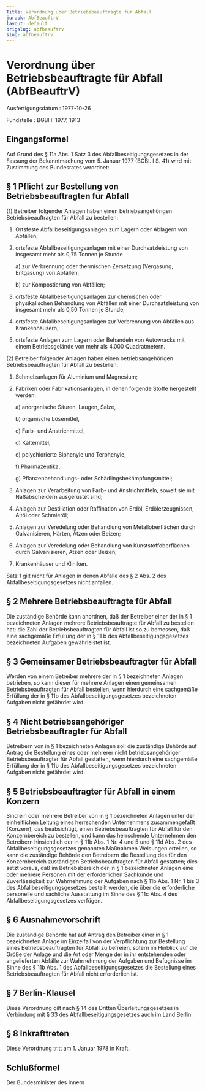 ```yaml
---
Title: Verordnung über Betriebsbeauftragte für Abfall
jurabk: AbfBeauftrV
layout: default
origslug: abfbeauftrv
slug: abfbeauftrv
---
```


# Verordnung über Betriebsbeauftragte für Abfall (AbfBeauftrV)

Ausfertigungsdatum
: 1977-10-26

Fundstelle
: BGBl I: 1977, 1913

## Eingangsformel

Auf Grund des § 11a Abs. 1 Satz 3 des Abfallbeseitigungsgesetzes in
der Fassung der Bekanntmachung vom 5. Januar 1977 (BGBl. I S. 41) wird
mit Zustimmung des Bundesrates verordnet:

## § 1 Pflicht zur Bestellung von Betriebsbeauftragten für Abfall

(1) Betreiber folgender Anlagen haben einen betriebsangehörigen
Betriebsbeauftragten für Abfall zu bestellen:

1.  Ortsfeste Abfallbeseitigungsanlagen zum Lagern oder Ablagern von
    Abfällen;

2.  ortsfeste Abfallbeseitigungsanlagen mit einer Durchsatzleistung von
    insgesamt mehr als 0,75 Tonnen je Stunde

    a) zur Verbrennung oder thermischen Zersetzung (Vergasung, Entgasung) von
    Abfällen,

    b) zur Kompostierung von Abfällen;

3.  ortsfeste Abfallbeseitigungsanlagen zur chemischen oder physikalischen
    Behandlung von Abfällen mit einer Durchsatzleistung von insgesamt mehr
    als 0,50 Tonnen je Stunde;

4.  ortsfeste Abfallbeseitigungsanlagen zur Verbrennung von Abfällen aus
    Krankenhäusern;

5.  ortsfeste Anlagen zum Lagern oder Behandeln von Autowracks mit einem
    Betriebsgelände von mehr als 4.000 Quadratmetern.

(2) Betreiber folgender Anlagen haben einen betriebsangehörigen
Betriebsbeauftragten für Abfall zu bestellen:

1.  Schmelzanlagen für Aluminium und Magnesium;

2.  Fabriken oder Fabrikationsanlagen, in denen folgende Stoffe
    hergestellt werden:

    a) anorganische Säuren, Laugen, Salze,

    b) organische Lösemittel,

    c) Farb- und Anstrichmittel,

    d) Kältemittel,

    e) polychlorierte Biphenyle und Terphenyle,

    f) Pharmazeutika,

    g) Pflanzenbehandlungs- oder Schädlingsbekämpfungsmittel;

3.  Anlagen zur Verarbeitung von Farb- und Anstrichmitteln, soweit sie mit
    Naßabscheidern ausgerüstet sind;

4.  Anlagen zur Destillation oder Raffination von Erdöl,
    Erdölerzeugnissen, Altöl oder Schmieröl;

5.  Anlagen zur Veredelung oder Behandlung von Metalloberflächen durch
    Galvanisieren, Härten, Ätzen oder Beizen;

6.  Anlagen zur Veredelung oder Behandlung von Kunststoffoberflächen durch
    Galvanisieren, Ätzen oder Beizen;

7.  Krankenhäuser und Kliniken.

Satz 1 gilt nicht für Anlagen in denen Abfälle des § 2 Abs. 2 des
Abfallbeseitigungsgesetzes nicht anfallen.

## § 2 Mehrere Betriebsbeauftragte für Abfall

Die zuständige Behörde kann anordnen, daß der Betreiber einer der in §
1 bezeichneten Anlagen mehrere Betriebsbeauftragte für Abfall zu
bestellen hat; die Zahl der Betriebsbeauftragten für Abfall ist so zu
bemessen, daß eine sachgemäße Erfüllung der in § 11 b des
Abfallbeseitigungsgesetzes bezeichneten Aufgaben gewährleistet ist.

## § 3 Gemeinsamer Betriebsbeauftragter für Abfall

Werden von einem Betreiber mehrere der in § 1 bezeichneten Anlagen
betrieben, so kann dieser für mehrere Anlagen einen gemeinsamen
Betriebsbeauftragten für Abfall bestellen, wenn hierdurch eine
sachgemäße Erfüllung der in § 11b des Abfallbeseitigungsgesetzes
bezeichneten Aufgaben nicht gefährdet wird.

## § 4 Nicht betriebsangehöriger Betriebsbeauftragter für Abfall

Betreibern von in § 1 bezeichneten Anlagen soll die zuständige Behörde
auf Antrag die Bestellung eines oder mehrerer nicht
betriebsangehöriger Betriebsbeauftragter für Abfall gestatten, wenn
hierdurch eine sachgemäße Erfüllung der in § 11b des
Abfallbeseitigungsgesetzes bezeichneten Aufgaben nicht gefährdet wird.

## § 5 Betriebsbeauftragter für Abfall in einem Konzern

Sind ein oder mehrere Betreiber von in § 1 bezeichneten Anlagen unter
der einheitlichen Leitung eines herrschenden Unternehmens
zusammengefaßt (Konzern), das beabsichtigt, einen Betriebsbeauftragten
für Abfall für den Konzernbereich zu bestellen, und kann das
herrschende Unternehmen den Betreibern hinsichtlich der in § 11b Abs.
1 Nr. 4 und 5 und § 11d Abs. 2 des Abfallbeseitigungsgesetzes
genannten Maßnahmen Weisungen erteilen, so kann die zuständige Behörde
den Betreibern die Bestellung des für den Konzernbereich zuständigen
Betriebsbeauftragten für Abfall gestatten; dies setzt voraus, daß im
Betriebsbereich der in § 1 bezeichneten Anlagen eine oder mehrere
Personen mit der erforderlichen Sachkunde und Zuverlässigkeit zur
Wahrnehmung der Aufgaben nach § 11b Abs. 1 Nr. 1 bis 3 des
Abfallbeseitigungsgesetzes bestellt werden, die über die erforderliche
personelle und sachliche Ausstattung im Sinne des § 11c Abs. 4 des
Abfallbeseitigungsgesetzes verfügen.

## § 6 Ausnahmevorschrift

Die zuständige Behörde hat auf Antrag den Betreiber einer in § 1
bezeichneten Anlage im Einzelfall von der Verpflichtung zur Bestellung
eines Betriebsbeauftragten für Abfall zu befreien, sofern im Hinblick
auf die Größe der Anlage und die Art oder Menge der in ihr
entstehenden oder angelieferten Abfälle zur Wahrnehmung der Aufgaben
und Befugnisse im Sinne des § 11b Abs. 1 des
Abfallbeseitigungsgesetzes die Bestellung eines Betriebsbeauftragten
für Abfall nicht erforderlich ist.

## § 7 Berlin-Klausel

Diese Verordnung gilt nach § 14 des Dritten Überleitungsgesetzes in
Verbindung mit § 33 des Abfallbeseitigungsgesetzes auch im Land
Berlin.

## § 8 Inkrafttreten

Diese Verordnung tritt am 1. Januar 1978 in Kraft.

## Schlußformel

Der Bundesminister des Innern
